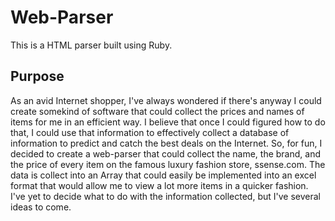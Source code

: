 # Web-Parser
This is a HTML parser built using Ruby.
## Purpose
As an avid Internet shopper, I've always wondered if there's anyway I could create somekind of software that could collect the prices and names of items for me in an efficient way. I believe that once I could figured how to do that, I could use that information to effectively collect a database of information to predict and catch the best deals on the Internet.
So, for fun, I decided to create a web-parser that could collect the name, the brand, and the price of every item on the famous luxury fashion store, ssense.com. The data is collect into an Array that could easily be implemented into an excel format that would allow me to view a lot more items in a quicker fashion. I've yet to decide what to do with the information collected, but I've several ideas to come.
